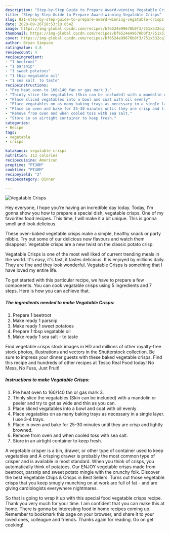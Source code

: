 ```yaml
---
description: "Step-by-Step Guide to Prepare Award-winning Vegatable Crisps"
title: "Step-by-Step Guide to Prepare Award-winning Vegatable Crisps"
slug: 921-step-by-step-guide-to-prepare-award-winning-vegatable-crisps
date: 2020-09-26T10:53:10.054Z
image: https://img-global.cpcdn.com/recipes/bf6524e99678b0f3/751x532cq70/vegatable-crisps-recipe-main-photo.jpg
thumbnail: https://img-global.cpcdn.com/recipes/bf6524e99678b0f3/751x532cq70/vegatable-crisps-recipe-main-photo.jpg
cover: https://img-global.cpcdn.com/recipes/bf6524e99678b0f3/751x532cq70/vegatable-crisps-recipe-main-photo.jpg
author: Bryan Simpson
ratingvalue: 4.8
reviewcount: 4
recipeingredient:
- "1 beetroot"
- "1 parsnip"
- "1 sweet potatoes"
- "1 tbsp vegatable oil"
- "1 sea salt  to taste"
recipeinstructions:
- "Pre heat oven to 160/140 fan or gas mark 3."
- "Thinly slice the vegatables (Skin can be included) with a mandolin or peeler and try to get as wide and thin as you can."
- "Place sliced vegatables into a bowl and coat with oil evenly"
- "Place vegatables on as many baking trays as necessary in a single layer. I use 3-4 trays."
- "Place in oven and bake for 25-30 minutes until they are crisp and lightly browned."
- "Remove from oven and when cooled toss with sea salt."
- "Store in an airtight container to keep fresh."
categories:
- Recipe
tags:
- vegatable
- crisps

katakunci: vegatable crisps 
nutrition: 113 calories
recipecuisine: American
preptime: "PT30M"
cooktime: "PT40M"
recipeyield: "2"
recipecategory: Dinner

---
```



![Vegatable Crisps](https://img-global.cpcdn.com/recipes/bf6524e99678b0f3/751x532cq70/vegatable-crisps-recipe-main-photo.jpg)

Hey everyone, I hope you're having an incredible day today. Today, I'm gonna show you how to prepare a special dish, vegatable crisps. One of my favorites food recipes. This time, I will make it a bit unique. This is gonna smell and look delicious.

These oven-baked vegetable crisps make a simple, healthy snack or party nibble. Try out some of our delicious new flavours and watch them disappear. Vegetable crisps are a new twist on the classic potato crisp.

Vegatable Crisps is one of the most well liked of current trending meals in the world. It's easy, it's fast, it tastes delicious. It is enjoyed by millions daily. They are fine and they look wonderful. Vegatable Crisps is something that I have loved my entire life.


To get started with this particular recipe, we have to prepare a few components. You can cook vegatable crisps using 5 ingredients and 7 steps. Here is how you can achieve that.

<!--inarticleads1-->

##### The ingredients needed to make Vegatable Crisps:

1. Prepare 1 beetroot
1. Make ready 1 parsnip
1. Make ready 1 sweet potatoes
1. Prepare 1 tbsp vegatable oil
1. Make ready 1 sea salt - to taste


Find vegetable crisps stock images in HD and millions of other royalty-free stock photos, illustrations and vectors in the Shutterstock collection. Be sure to impress your dinner guests with these baked vegetable crisps. Find this recipe and hundreds of other recipes at Tesco Real Food today! No Mess, No Fuss, Just Fruit! 

<!--inarticleads2-->

##### Instructions to make Vegatable Crisps:

1. Pre heat oven to 160/140 fan or gas mark 3.
1. Thinly slice the vegatables (Skin can be included) with a mandolin or peeler and try to get as wide and thin as you can.
1. Place sliced vegatables into a bowl and coat with oil evenly
1. Place vegatables on as many baking trays as necessary in a single layer. I use 3-4 trays.
1. Place in oven and bake for 25-30 minutes until they are crisp and lightly browned.
1. Remove from oven and when cooled toss with sea salt.
1. Store in an airtight container to keep fresh.


A vegetable crisper is a bin, drawer, or other type of container used to keep vegetables and A crisping drawer is probably the most common type of crisper and is available in most standard. When you think of crisps, you automatically think of potatoes. Our ENJOY vegetable crisps made from beetroot, parsnip and sweet potato mingle with the crunchy folk. Discover the best Vegetable Chips &amp; Crisps in Best Sellers. Turns out those vegetable crisps that you keep smugly munching on at work are full of fat - and are giving cardiologists everywhere nightmares. 

So that is going to wrap it up with this special food vegatable crisps recipe. Thank you very much for your time. I am confident that you can make this at home. There is gonna be interesting food in home recipes coming up. Remember to bookmark this page on your browser, and share it to your loved ones, colleague and friends. Thanks again for reading. Go on get cooking!

